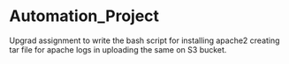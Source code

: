 # Automation_Project
Upgrad assignment to write the bash script for installing apache2 
creating tar file for apache logs in uploading the same on S3 bucket.
